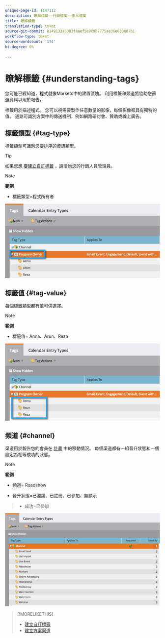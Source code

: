 ```yaml
---
unique-page-id: 1147112
description: 瞭解標籤——行銷檔案——產品檔案
title: 瞭解標籤
translation-type: tm+mt
source-git-commit: e149133a5383faaef5e9c9b7775ae36e633ed7b1
workflow-type: tm+mt
source-wordcount: '174'
ht-degree: 0%

---
```



# 瞭解標籤 {#understanding-tags}

您可能已經知道，程式就像Marketo中的建置區塊。 利用標籤和頻道將協助您篩選資料以用於報告。

標籤用於描述程式。 您可以視需要製作任意數量的影像，每個影像都具有獨特的值。 通路可識別方案中的傳送機制，例如網路研討會、贊助或線上廣告。

## 標籤類型 {#tag-type}

標籤類型可識別您要排序的資訊類型。

>[!TIP]
>
>如果您想 [要建立自訂標籤](http://docs.marketo.com/display/DOCS/Create+Custom+Tags) ，請洽詢您的行銷人員管理員。

>[!NOTE]
>
>**範例**
>
>* 標籤類型=程式所有者

>



![](assets/image2014-9-17-15-3a12-3a46.png)

## 標籤值 {#tag-value}

每個標籤類型都有值可供選擇。

>[!NOTE]
>
>**範例**
>
>* 標籤值= Anna、Arun、Reza

>



![](assets/image2014-9-17-15-3a16-3a8.png)

## 頻道 {#channel}

渠道用於報告您的會員在 [計畫](../../../../product-docs/core-marketo-concepts/programs/creating-programs/understanding-program-membership.md) 中的移動情況。 每個渠道都有一組晉升狀態和一個設定為相等成功的狀態。

>[!NOTE]
>
>**範例**
>
>* 頻道= Roadshow
   >
   >
* 晉升狀態=已邀請、已註冊、已參加、無顯示
>* 成功=已參加

>



![](assets/image2015-2-5-16-3a57-3a59.png)

>[!MORELIKETHIS]
>
>* [建立自訂標籤](../../../../product-docs/administration/tags/create-custom-tags.md)
>* [建立方案渠道](../../../../product-docs/administration/tags/create-a-program-channel.md)

>




